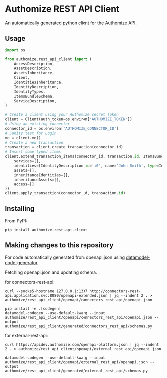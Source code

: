 # Authomize REST API Client
An automatically generated python client for the Authomize API.

## Usage

```python
import os

from authomize.rest_api_client import (
    AccessDescription,
    AssetDescription,
    AssetsInheritance,
    Client,
    IdentitiesInheritance,
    IdentityDescription,
    IdentityTypes,
    ItemsBundleSchema,
    ServiceDescription,
)

# Create a client using your Authomize secret Token
client = Client(auth_token=os.environ['AUTHOMIZE_TOKEN'])
# Using an existing connector
connector_id = os.environ['AUTHOMIZE_CONNECTOR_ID']
# Sanity test for Login
me = client.me()
# Create a new transaction
transaction = client.create_transaction(connector_id)
# Insert some typed items
client.extend_transaction_items(connector_id, transaction.id, ItemsBundleSchema(
    services=[],
    identities=[IdentityDescription(id='i0', name='John Smith', type=IdentityTypes.User.value)],
    assets=[],
    inheritanceIdentities=[],
    inheritanceAssets=[],
    access=[]
))
client.apply_transaction(connector_id, transaction.id)
```

## Installing

From PyPI:

```
pip install authomize-rest-api-client
```

## Making changes to this repository

For code automatically generated from openapi.json using [datamodel-code-generator](https://github.com/koxudaxi/datamodel-code-generator)

Fetching openapi.json and updating schema.

for connectors-rest-api:
```
curl --socks5-hostname 127.0.0.1:1337 http://connectors-rest-api.application.svc:8080/openapi-extended.json | jq --indent 2 . > authomize/rest_api_client/openapi/connectors_rest_api/openapi.json
```
```
pip install -e .[codegen]
datamodel-codegen --use-default-kwarg --input authomize/rest_api_client/openapi/connectors_rest_api/openapi.json --output authomize/rest_api_client/generated/connectors_rest_api/schemas.py
```

for external-rest-api:
```
curl https://apidev.authomize.com/openapi-platform.json | jq --indent 2 . > authomize/rest_api_client/openapi/external_rest_api/openapi.json
```
```
datamodel-codegen --use-default-kwarg --input authomize/rest_api_client/openapi/external_rest_api/openapi.json --output authomize/rest_api_client/generated/external_rest_api/schemas.py
```
